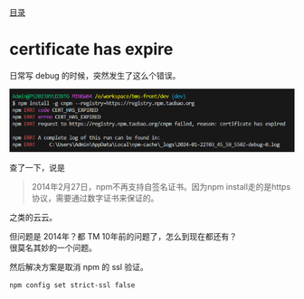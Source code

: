 [目录](./)

# certificate has expire

日常写 debug 的时候，突然发生了这么个错误。

![](./certificate_has_expire.png)

查了一下，说是

> 2014年2月27日，npm不再支持自签名证书。因为npm install走的是https协议，需要通过数字证书来保证的。

之类的云云。

但问题是 2014年？都 TM 10年前的问题了，怎么到现在都还有？  
很莫名其妙的一个问题。

然后解决方案是取消 npm 的 ssl 验证。

```
npm config set strict-ssl false
```